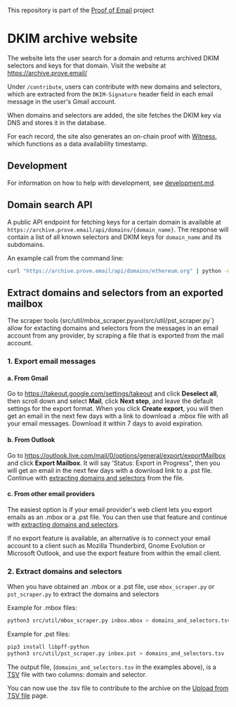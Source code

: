 This repository is part of the [Proof of Email](https://prove.email/) project

# DKIM archive website

The website lets the user search for a domain and returns archived DKIM selectors and keys for that domain. Visit the website at https://archive.prove.email/

Under `/contribute`, users can contribute with new domains and selectors, which are extracted from the `DKIM-Signature` header field in each email message in the user's Gmail account.

When domains and selectors are added, the site fetches the DKIM key via DNS and stores it in the database.

For each record, the site also generates an on-chain proof with [Witness](https://witness.co), which functions as a data availability timestamp.

## Development
For information on how to help with development, see [development.md](development.md).

## Domain search API

A public API endpoint for fetching keys for a certain domain is available at `https://archive.prove.email/api/domains/{domain_name}`. The response will contain a list of all known selectors and DKIM keys for `domain_name` and its subdomains.

An example call from the command line:

```bash
curl "https://archive.prove.email/api/domains/ethereum.org" | python -m json.tool
```

<a name="mailbox_scraper"></a>

## Extract domains and selectors from an exported mailbox

The scraper tools (src/util/mbox_scraper.py` and `(src/util/pst_scraper.py`) allow for extacting domains and selectors
from the messages in an email account from any provider, by scraping a file that is exported from the mail account.

### 1. Export email messages

#### a. From Gmail

Go to https://takeout.google.com/settings/takeout and click **Deselect all**, then scroll down and select **Mail**, click **Next step**, and leave the default settings for the export format. When you click **Create export**, you will then get an email in the next few days with a link to download a .mbox file with all your email messages. Download it within 7 days to avoid expiration.

#### b. From Outlook

Go to https://outlook.live.com/mail/0/options/general/export/exportMailbox and click **Export Mailbox**.
It will say 'Status: Export in Progress", then you will get an email in the next few days with a download link to a .pst file.
Continue with [extracting domains and selectors](#archive_extract) from the file.


#### c. From other email providers

The easiest option is if your email provider's web client lets you export emails as an .mbox or a .pst file.
You can then use that feature and continue with [extracting domains and selectors](#archive_extract).

If no export feature is available, an alternative is to connect your email account to a client such as Mozilla Thunderbird, Gnome Evolution or Microsoft Outlook, and use the export feature from within the email client.

<a name="archive_extract"></a>

### 2. Extract domains and selectors

When you have obtained an .mbox or a .pst file, use `mbox_scraper.py` or `pst_scraper.py` to extract the domains and selectors

Example for .mbox files:

```bash
python3 src/util/mbox_scraper.py inbox.mbox > domains_and_selectors.tsv
```

Example for .pst files:

```bash
pip3 install libpff-python
python3 src/util/pst_scraper.py inbox.pst > domains_and_selectors.tsv
```

The output file, (`domains_and_selectors.tsv` in the examples above), is a [TSV](https://en.wikipedia.org/wiki/Tab-separated_values) file with two columns: domain and selector.

You can now use the .tsv file to contribute to the archive on the [Upload from TSV file](https://archive.prove.email/upload_tsv) page.
